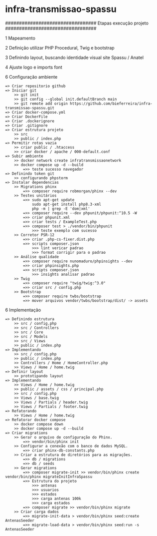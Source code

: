 # infra-transmissao-spassu

################################# Etapas execução projeto #################################

1 Mapeamento

2 Definição utilizar PHP Procedural, Twig e bootstrap

3 Definindo layout, buscando identidade visual site Spassu / Anatel

4 Ajuste logo e imports font

6 Configuração ambiente

    => Criar repositorio github
    => Iniciar git
        >> git init
        >> git config --global init.defaultBranch main
        >> git remote add origin https://github.com/bieferreira/infra-transmissao-spassu.git
    => Criar docker-compose.yml
    => Criar DockerFile
    => Criar .dockerignore
    => Criar .gitignore
    => Criar estrutura projeto
        >> src
        >> public / index.php
    => Permitir rotas vazia
        >> criar public / .htaccess
        >> criar docker / apache / 000-default.conf
    => Subir ambiente
        >> docker network create infratransmissaonetwork
        >> docker compose up -d --build
            =>> teste sucesso navegador
    => Definindo token git
        >> configurando phpstorm
    => Instalar dependencias
    	>> Migrations phinx
    		=>> composer require robmorgan/phinx --dev
    	>> Testes unitários
    		=>> sudo apt-get update
				sudo apt-get install php8.3-xml
				php -m | grep -E 'dom|xml'
    		=>> composer require --dev phpunit/phpunit:^10.5 -W
    		=>> criar phpunit.xml
    		=>> criar tests / ExampleTest.php
    		=>> composer test > ./vendor/bin/phpunit
                >>> teste exemplo com sucesso
    	>> Corretor PSR-12
    		=>> criar .php-cs-fixer.dist.php
    		=>> scripts composer.json
    			>>> lint vericar padrao
    			>>> format corrigir para o padrao
    	>> Análise qualidade
    		=>> composer require nunomaduro/phpinsights --dev
    		=>> criar phpinsights.php
    		=>> scripts composer.json
    			>>> insights analisar padrao
    	>> Twig
    		=>> composer require "twig/twig:^3.0"
    		=>> criar src / config.php
    	>> Bootstrap
    		=>> composer require twbs/bootstrap
    		=>> mover arquivos vendor/twbs/bootstrap/dist/ -> assets

6 Implementação

    => Definindo estrutura
    	>> src / config.php
    	>> src / Controllers
    	>> src / Core
    	>> src / Models
    	>> src / Views
        >> public / index.php
    => Implementando 
    	>> src / config.php
    	>> public / index.php
    	>> Controllers / Home / HomeController.php
    	>> Views / Home / home.twig
    => Definir layout
    	>> prototipando layout
    => Implementando
    	>> Views / Home / home.twig
    	>> public / assets / css / principal.php
    	>> src / config.php
    	>> Views / base.twig
    	>> Views / Partials / header.twig
    	>> Views / Partials / footer.twig
    => Refatorando
    	>> Views / Home / home.twig
    => Refatorar docker compose
    	>> docker compose down
    	>> docker compose up -d --build
    => Criar migrations
    	>> Gerar o arquivo de configuração do Phinx.
    		=>> vendor/bin/phinx init
		>> Configurar a conexão com o banco de dados MySQL.
			=>> criar phinx-db-constants.php
		>> Criar a estrutura de diretórios para as migrações.
			=>> db / migrations
			=>> db / seeds
		>> Gerar migrations
			=>> composer migrate-init >> vendor/bin/phinx create vendor/bin/phinx migrateInitInfraSpassu
			=>> Estrutura do projeto
				>>> antenas
				>>> usuarios
				>>> estados
				>>> carga antenas 100k
				>>> carga estados
			=>> composer migrate >> vendor/bin/phinx migrate
		>> Criar carga dados
			=>> migrate-init-data > vendor/bin/phinx seed:create AntenasSeeder
    		=>> migrate-load-data > vendor/bin/phinx seed:run -s AntenasSeeder
